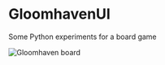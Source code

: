 # GloomhavenUI
Some Python experiments for a board game

![Gloomhaven board](https://www.le-delire.com/12202-thickbox_default/gloomhaven-les-machoires-du-lion.jpg)